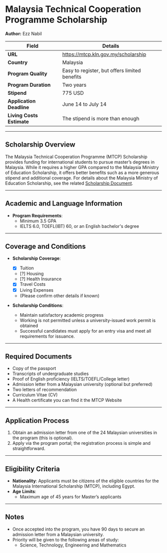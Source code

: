 
# Malaysia Technical Cooperation Programme Scholarship

**Author:** Ezz Nabil

| **Field**                | **Details**                                                         |
|--------------------------|---------------------------------------------------------------------|
| **URL**                  | https://mtcp.kln.gov.my/scholarship                                 |
| **Country**              | Malaysia                                                            |
| **Program Quality**      | Easy to register, but offers limited benefits                       |
| **Program Duration**     | Two years                                                           |
| **Stipend**              | 775 USD                                                             |
| **Application Deadline** | June 14 to July 14                                                  |
| **Living Costs Estimate**| The stipend is more than enough                                     |

---

## Scholarship Overview
The Malaysia Technical Cooperation Programme (MTCP) Scholarship provides funding for international students to pursue master’s degrees in Malaysia.
While it requires a higher GPA compared to the Malaysia Ministry of Education Scholarship,
it offers better benefits such as a more generous stipend and additional coverage.
For details about the Malaysia Ministry of Education Scholarship, see the related [Scholarship Document](Malaysia_Ministry_of_Education_Scholarship.md).

---

## Academic and Language Information

- **Program Requirements**: 
  - Minimum 3.5 GPA
  - IELTS 6.0, TOEFL(IBT) 60, or an English bachelor's degree

---


## Coverage and Conditions

- **Scholarship Coverage**:
  - [x] Tuition
  - [?] Housing
  - [?] Health Insurance
  - [x] Travel Costs
  - [x] Living Expenses
  - (Please confirm other details if known)

- **Scholarship Conditions**:
  - Maintain satisfactory academic progress
  - Working is not permitted unless a university-issued work permit is obtained
  - Successful candidates must apply for an entry visa and meet all requirements for issuance.

---

## Required Documents

- Copy of the passport
- Transcripts of undergraduate studies
- Proof of English proficiency (IELTS/TOEFL/College letter)
- Admission letter from a Malaysian university (optional but preferred)
- Two letters of recommendation
- Curriculum Vitae (CV)
- A Health certificate you can find it the MTCP Website

---

## Application Process

1. Obtain an admission letter from one of the 24 Malaysian universities in the program (this is optional).
2. Apply via the program portal; the registration process is simple and straightforward.

---

## Eligibility Criteria

- **Nationality**: Applicants must be citizens of the eligible countries for the Malaysia International Scholarship (MTCP), including Egypt.
- **Age Limits**: 
  - Maximum age of 45 years for Master’s applicants

---

## Notes

- Once accepted into the program, you have 90 days to secure an admission letter from a Malaysian university.
- Priority will be given to the following areas of study: 
  - Science, Technology, Engineering and Mathematics
